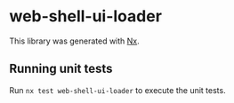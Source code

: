 # web-shell-ui-loader

This library was generated with [Nx](https://nx.dev).

## Running unit tests

Run `nx test web-shell-ui-loader` to execute the unit tests.
